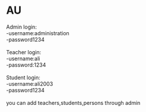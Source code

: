 # AU
Admin login:<br>
-username:administration<br>
-password1234<br>
<br>
Teacher login:<br>
-username:ali<br>
-password:1234<br>
<br>
Student login:<br>
-username:ali2003<br>
-password1234<br>
<br>
you can add teachers,students,persons through admin

